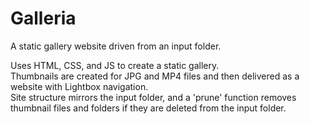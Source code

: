 # Galleria

A static gallery website driven from an input folder. 

Uses HTML, CSS, and JS to create a static gallery.  
Thumbnails are created for JPG and MP4 files and then delivered as a website with Lightbox navigation.  
Site structure mirrors the input folder, and a 'prune' function removes thumbnail files and folders if they are deleted from the input folder.
